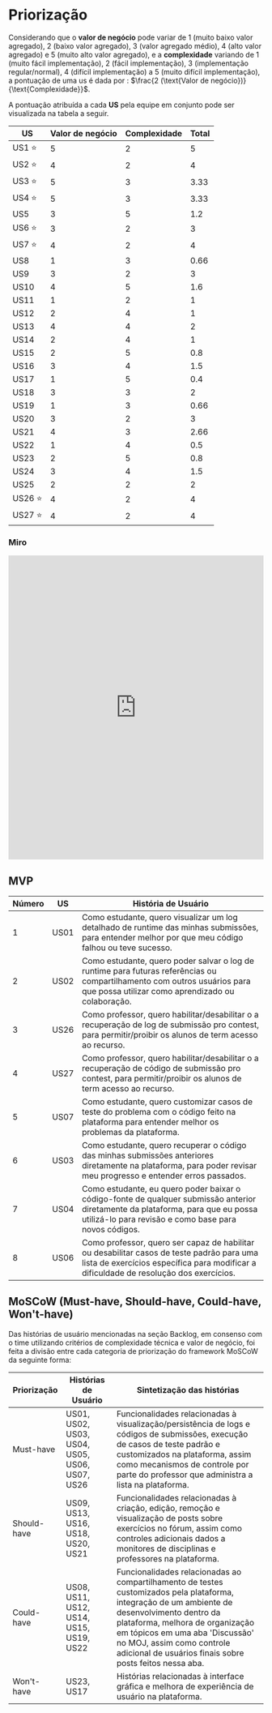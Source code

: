 # Priorização

Considerando que o **valor de negócio** pode variar de 1 (muito baixo valor agregado), 2 (baixo valor agregado), 3 (valor agregado médio), 4 (alto valor agregado) e 5 (muito alto valor agregado), e a **complexidade** variando de 1 (muito fácil implementação), 2 (fácil implementação), 3 (implementação regular/normal), 4 (difícil implementação) a 5 (muito difícil implementação), a pontuação de uma us é dada por : $\frac{2 (\text{Valor de negócio})}{\text{Complexidade}}$.

A pontuação atribuída a cada **US** pela equipe em conjunto pode ser visualizada na tabela a seguir.

| US          | Valor de negócio | Complexidade | Total |
| ----------- | ---------------- | ------------ | ----- |
| US1 :star:  | 5                | 2            | 5     |
| US2 :star:  | 4                | 2            | 4     |
| US3 :star:  | 5                | 3            | 3.33  |
| US4 :star:  | 5                | 3            | 3.33  |
| US5         | 3                | 5            | 1.2   |
| US6 :star:  | 3                | 2            | 3     |
| US7 :star:  | 4                | 2            | 4     |
| US8         | 1                | 3            | 0.66  |
| US9         | 3                | 2            | 3     |
| US10        | 4                | 5            | 1.6   |
| US11        | 1                | 2            | 1     |
| US12        | 2                | 4            | 1     |
| US13        | 4                | 4            | 2     |
| US14        | 2                | 4            | 1     |
| US15        | 2                | 5            | 0.8   |
| US16        | 3                | 4            | 1.5   |
| US17        | 1                | 5            | 0.4   |
| US18        | 3                | 3            | 2     |
| US19        | 1                | 3            | 0.66  |
| US20        | 3                | 2            | 3     |
| US21        | 4                | 3            | 2.66  |
| US22        | 1                | 4            | 0.5   |
| US23        | 2                | 5            | 0.8   |
| US24        | 3                | 4            | 1.5   |
| US25        | 2                | 2            | 2     |
| US26 :star: | 4                | 2            | 4     |
| US27 :star: | 4                | 2            | 4     |

### Miro

<iframe src="https://miro.com/app/board/uXjVL7x-bvg=/" width="100%" height="600" frameborder="0"></iframe>

## MVP 

| **Número** | **US**  | **História de Usuário**                                       |
|------------|---------|--------------------------------------------------------------|
| 1          | US01   | Como estudante, quero visualizar um log detalhado de runtime das minhas submissões, para entender melhor por que meu código falhou ou teve sucesso. |
| 2          | US02   | Como estudante, quero poder salvar o log de runtime para futuras referências ou compartilhamento com outros usuários para que possa utilizar como aprendizado ou colaboração. |
| 3          | US26   | Como professor, quero habilitar/desabilitar o a recuperação de log de submissão pro contest, para permitir/proibir os alunos de term acesso ao recurso. |
| 4          | US27   | Como professor, quero habilitar/desabilitar o a recuperação de código de submissão pro contest, para  permitir/proibir os alunos de term acesso ao recurso. |
| 5          | US07   | Como estudante, quero customizar casos de teste do problema com o código feito na plataforma para entender melhor os problemas da plataforma. |
| 6          | US03   | Como estudante, quero recuperar o código das minhas submissões anteriores diretamente na plataforma, para poder revisar meu progresso e entender erros passados. |
| 7          | US04   | Como estudante, eu quero poder baixar o código-fonte de qualquer submissão anterior diretamente da plataforma, para que eu possa utilizá-lo para revisão e como base para novos códigos. |
| 8          | US06   | Como professor, quero ser capaz de habilitar ou desabilitar casos de teste padrão para uma lista de exercícios específica para modificar a dificuldade de resolução dos exercícios. |

## MoSCoW (Must-have, Should-have, Could-have, Won't-have)

Das histórias de usuário mencionadas na seção Backlog, em consenso com o time utilizando critérios de complexidade técnica e valor de negócio, foi feita a divisão entre cada categoria de priorização do framework MoSCoW da seguinte forma:

| Priorização | Histórias de Usuário | Sintetização das histórias |
| ----------- | ---------------- | ---- |
| Must-have   | US01, US02, US03, US04, US05, US06, US07, US26 | Funcionalidades relacionadas à visualização/persistência de logs e códigos de submissões, execução de casos de teste padrão e customizados na plataforma, assim como mecanismos de controle por parte do professor que administra a lista na plataforma. |
| Should-have | US09, US13, US16, US18, US20, US21 | Funcionalidades relacionadas à criação, edição, remoção e visualização de posts sobre exercícios no fórum, assim como controles adicionais dados a monitores de disciplinas e professores na plataforma. |
| Could-have  | US08, US11, US12, US14, US15, US19, US22 | Funcionalidades relacionadas ao compartilhamento de testes customizados pela plataforma, integração de um ambiente de desenvolvimento dentro da plataforma, melhora de organização em tópicos em uma aba 'Discussão' no MOJ, assim como controle adicional de usuários finais sobre posts feitos nessa aba. |
| Won't-have  | US23, US17 | Histórias relacionadas à interface gráfica e melhora de experiência de usuário na plataforma. |